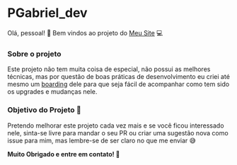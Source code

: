 # PGabriel_dev

Olá, pessoal! :raising_hand:
Bem vindos ao projeto do [Meu Site](https://pgabriel-mb.github.io/PGabriel_dev/) :computer:

### Sobre o projeto
Este projeto não tem muita coisa de especial, não possui as melhores técnicas, mas por questão de boas práticas de desenvolvimento eu criei até mesmo um [boarding](https://github.com/PGabriel-MB/PGabriel_dev/projects/1) dele para que seja fácil de acompanhar como tem sido os upgrades e mudanças nele.

### Objetivo do Projeto :checkered_flag:

Pretendo melhorar este projeto cada vez mais e se você ficou interessado nele, sinta-se livre para mandar o seu PR ou criar uma sugestão nova como issue para mim, mas lembre-se de ser claro no que me enviar :sweat_smile:

**Muito Obrigado e entre em contato! :raising_hand:**